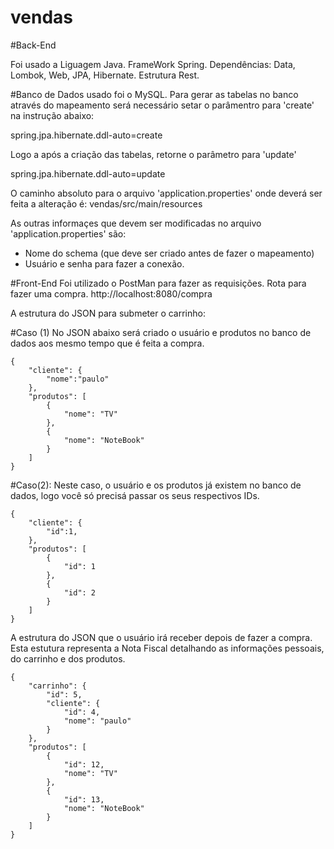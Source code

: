 # vendas

#Back-End

Foi usado a Liguagem Java. 
FrameWork Spring.
Dependências: Data, Lombok, Web, JPA, Hibernate.
Estrutura Rest.

#Banco de Dados usado foi o MySQL.
Para gerar as tabelas no banco através do mapeamento será necessário setar o parâmentro para 'create' na instrução abaixo:

spring.jpa.hibernate.ddl-auto=create 

Logo a após a criação das tabelas, retorne o parâmetro para 'update'

spring.jpa.hibernate.ddl-auto=update

O caminho absoluto para o arquivo 'application.properties' onde deverá ser feita a alteração é:
vendas/src/main/resources

As outras informaçes que devem ser modificadas no arquivo 'application.properties' são:
- Nome do schema (que deve ser criado antes de fazer o mapeamento)
- Usuário e senha para fazer a conexão.

#Front-End
Foi utilizado o PostMan para fazer as requisições.
Rota para fazer uma compra.
 http://localhost:8080/compra
 
 A estrutura do JSON para submeter o carrinho:
 
 #Caso (1)  No JSON abaixo será criado o usuário e produtos no banco de dados aos mesmo tempo que é feita a compra.

```
{
    "cliente": {
        "nome":"paulo"
    },
    "produtos": [
        {
            "nome": "TV"
        }, 
        {
            "nome": "NoteBook"
        }
    ]
}
```

#Caso(2): Neste caso, o usuário e os produtos já existem no banco de dados, logo você só precisá passar os seus respectivos IDs.

```
{
    "cliente": {
        "id":1,
    },
    "produtos": [
        {
            "id": 1
        }, 
        {
            "id": 2
        }
    ]
}
```

A estrutura do JSON que o usuário irá receber depois de fazer a compra. Esta estutura representa a Nota Fiscal detalhando as informações pessoais, do carrinho e dos produtos.  

```
{
    "carrinho": {
        "id": 5,
        "cliente": {
            "id": 4,
            "nome": "paulo"
        }
    },
    "produtos": [
        {
            "id": 12,
            "nome": "TV"
        },
        {
            "id": 13,
            "nome": "NoteBook"
        }
    ]
}
```
